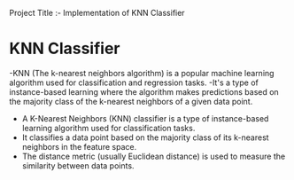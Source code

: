 Project Title :- Implementation of KNN Classifier 
# KNN Classifier
-KNN (The k-nearest neighbors algorithm) is a popular machine learning algorithm used for classification and regression tasks.
-It's a type of instance-based learning where the algorithm makes predictions based on the majority class of the k-nearest neighbors of a given data point.
- A K-Nearest Neighbors (KNN) classifier is a type of instance-based learning algorithm used for classification tasks. 
- It classifies a data point based on the majority class of its k-nearest neighbors in the feature space. 
- The distance metric (usually Euclidean distance) is used to measure the similarity between data points.
